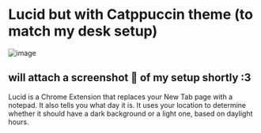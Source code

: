 # Lucid but with Catppuccin theme (to match my desk setup)

![image](https://user-images.githubusercontent.com/102473837/214539302-2e218b81-84d7-4426-98e5-bb900537fba6.png)


## will attach a screenshot 📸 of my setup shortly :3

Lucid is a Chrome Extension that replaces your New Tab page with a notepad. It
also tells you what day it is. It uses your location to determine whether it
should have a dark background or a light one, based on daylight hours.

